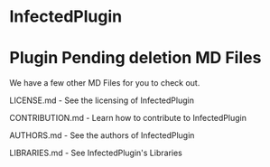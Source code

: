 InfectedPlugin
==============

Plugin Pending deletion
MD Files
========
We have a few other MD Files for you to check out.

LICENSE.md - See the licensing of InfectedPlugin

CONTRIBUTION.md - Learn how to contribute to InfectedPlugin

AUTHORS.md - See the authors of InfectedPlugin

LIBRARIES.md - See InfectedPlugin's Libraries

